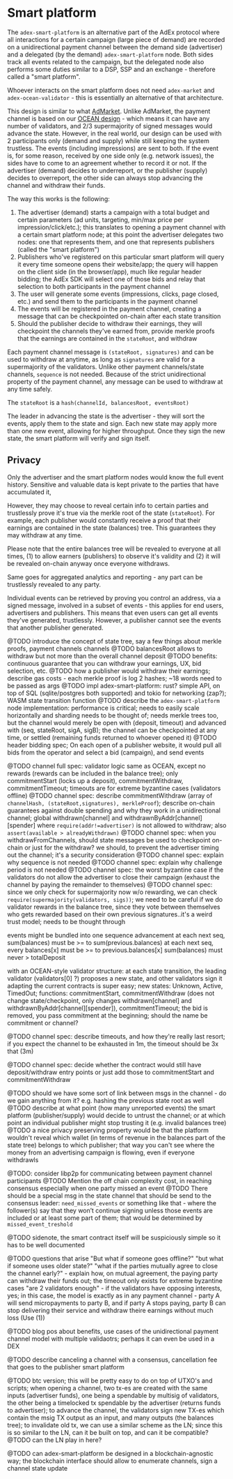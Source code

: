 # Smart platform

The `adex-smart-platform` is an alternative part of the AdEx protocol where all interactions for a certain campaign (large piece of demand) are recorded on a unidirectional payment channel between the demand side (advertiser) and a delegated (by the demand) `adex-smart-platform` node. Both sides track all events related to the campaign, but the delegated node also performs some duties similar to a DSP, SSP and an exchange - therefore called a "smart platform".

Whoever interacts on the smart platform does not need `adex-market` and `adex-ocean-validator` - this is essentially an alternative of that architecture.

This design is similar to what [AdMarket](https://github.com/adchain/admarket). Unlike AdMarket, the payment channel is based on our [OCEAN design](/OCEAN.md) - which means it can have any number of validators, and 2/3 supermajority of signed messages would advance the state. However, in the real world, our design can be used with 2 participants only (demand and supply) while still keeping the system trustless. The events (including impressions) are sent to both. If the event is, for some reason, received by one side only (e.g. network issues), the sides have to come to an agreement whether to record it or not. If the advertiser (demand) decides to underreport, or the publisher (supply) decides to overreport, the other side can always stop advancing the channel and withdraw their funds.

The way this works is the following:

1. The advertiser (demand) starts a campaign with a total budget and certain parameters (ad units, targeting, min/max price per impression/click/etc.); this translates to opening a payment channel with a certain smart platform node; at this point the advertiser delegates two nodes: one that represents them, and one that represents publishers (called the "smart platform")
2. Publishers who've registered on this particular smart platform will query it every time someone opens their website/app; the query will happen on the client side (in the browser/app), much like regular header bidding; the AdEx SDK will select one of those bids and relay that selection to both participants in the payment channel
3. The user will generate some events (impressions, clicks, page closed, etc.) and send them to the participants in the payment channel
4. The events will be registered in the payment channel, creating a message that can be checkpointed on-chain after each state transition
5. Should the publisher decide to withdraw their earnings, they will checkpoint the channels they've earned from, provide merkle proofs that the earnings are contained in the `stateRoot`, and withdraw


Each payment channel message is `(stateRoot, signatures)` and can be used to withdraw at anytime, as long as `signatures` are valid for a supermajority of the validators. Unlike other payment channels/state channels, `sequence` is not needed. Because of the strict unidirectional property of the payment channel, any message can be used to withdraw at any time safely.

The `stateRoot` is a `hash(channelId, balancesRoot, eventsRoot)`

The leader in advancing the state is the advertiser - they will sort the events, apply them to the state and sign. Each new state may apply more than one new event, allowing for higher throughput. Once they sign the new state, the smart platform will verify and sign itself.

## Privacy

Only the advertiser and the smart platform nodes would know the full event history. Sensitive and valuable data is kept private to the parties that have accumulated it, 

However, they may choose to reveal certain info to certain parties and trustlessly prove it's true via the merkle root of the state (`stateRoot`). For example, each publisher would constantly receive a proof that their earnings are contained in the state (balances) tree. This guarantees they may withdraw at any time.

Please note that the entire balances tree will be revealed to everyone at all times, (1) to allow earners (publishers) to observe it's validity and (2) it will be revealed on-chain anyway once everyone withdraws.

Same goes for aggregated analytics and reporting - any part can be trustlessly revealed to any party.

Individual events can be retrieved by proving you control an address, via a signed message, involved in a subset of events - this applies for end users, advertisers and publishers. This means that even users can get all events they've generated, trustlessly. However, a publisher cannot see the events that another publisher generated.


@TODO introduce the concept of state tree, say a few things about merkle proofs, payment channels channels
@TODO balancesRoot allows to withdraw but not more than the overall channel deposit
@TODO benefits: continuous guarantee that you can withdraw your earnings, UX, bid selection, etc.
@TODO how a publisher would withdraw their earnings; describe gas costs - each merkle proof is log 2 hashes; ~18 words need to be passed as args
@TODO impl adex-smart-platform: rust? simple API, on top of SQL (sqlite/postgres both supported) and tokio for networking (zap?); WASM state transition function
@TODO describe the `adex-smart-platform` node implementation: performance is critical;  needs to easily scale horizontally and sharding needs to be thought of; needs merkle trees too, but the channel would merely be open with (deposit, timeout) and advanced with (seq, stateRoot, sigA, sigB); the channel can be checkpointed at any time, or settled (remaining funds returned to whoever opened it)
@TODO header bidding spec; On each open of a publisher website, it would pull all bids from the operator and select a bid (campaign), and send events

@TODO channel full spec: validator logic same as OCEAN, except no rewards (rewards can be included in the balance tree); only commitmentStart (locks up a deposit), commitmentWithdraw, commitmentTimeout; timeouts are for extreme byzantine cases (validators offline)
@TODO channel spec: describe commitmentWithdraw (array of `channelHash, (stateRoot,signatures), merkleProof`); describe on-chain guarantees against double spending and why they work in a unidirectional channel; global withdrawn[channel] and withdrawnByAddr[channel][spender] where `require(addr!=advertiser)` is not allowed to withdraw; also `assert(available > alreadyWithdrawn)`
@TODO channel spec: when you withdrawFromChannels, should state messages be used to checkpoint on-chain or just for the withdraw? we should, to prevent the advertiser timing out the channel; it's a security consideration
@TODO channel spec: explain why sequence is not needed
@TODO channel spec: explain why challenge period is not needed
@TODO channel spec: the worst byzantine case if the validators do not allow the advertiser to close their campaign (exhaust the channel by paying the remainder to themselves)
@TODO channel spec: since we only check for supermajority now w/o rewarding, we can check `require(supermajority(validators, sigs))`; we need to be careful if we do validator rewards in the balance tree, since they vote between themselves who gets rewarded based on their own previous signatures..it's a weird trust model; needs to be thought through

events might be bundled into one sequence advancement
at each next seq, sum(balances) must be >= to sum(previous.balances)
at each next seq, every balances[x] must be >= to previous.balances[x]
sum(balances) must never > totalDeposit

with an OCEAN-style validator structure:
at each state transition, the leading validator (validators[0] ?) proposes a new state, and other validators sign it 
adapting the current contracts is super easy; new states: Unknown, Active, TimedOut; functions: commitmentStart, commitmentWithdraw (does not change state/checkpoint, only changes withdrawn[channel] and withdrawnByAddr[channel][spender]), commitmentTimeout; the bid is removed, you pass commitment at the beginning; should the name be commitment<something> or channel<something>?

@TODO channel spec: describe timeouts, and how they're really last resort; if you expect the channel to be exhausted in 1m, the timeout should be 3x that (3m)

@TODO channel spec: decide whether the contract would still have deposit/withdraw entry points or just add those to commitmentStart and commitmentWithdraw

@TODO should we have some sort of link between msgs in the channel - do we gain anything from it? e.g. hashing the previous state root as well
@TODO describe at what point (how many unreported events) the smart platform (publisher/supply) would decide to untrust the channel; or at which point an individual publisher might stop trusting it (e.g. invalid balances tree)
@TODO a nice privacy preserving property would be that the platform wouldn't reveal which wallet (in terms of revenue in the balances part of the state tree) belongs to which publisher; that way you can't see where the money from an advertising campaign is flowing, even if everyone withdrawls

@TODO: consider libp2p for communicating between payment channel participants
@TODO Mention the off chain complexity cost, in reaching consensus especially when one party missed an event
@TODO There should be a special msg in the state channel that should be send to the consensus leader: `need_missed_events` or something like that - where the follower(s) say that they won’t continue signing unless those events are included or at least some part of them; that would be determined by `missed_event_treshold`

@TODO sidenote, the smart contract itself will be suspiciously simple so it has to be well documented

@TODO questions that arise
"But what if someone goes offline?"
"but what if someone uses older state?"
"what if the parties mutually agree to close the channel early?" - explain how, on mutual agreement, the paying party can withdraw their funds out; the timeout only exists for extreme byzantine cases
"are 2 validators enough" - if the validators have opposing interests, yes; in this case, the model is exactly as in any payment channel - party A will send micropayments to party B, and if party A stops paying, party B can stop delivering their service and withdraw theire earnings without much loss (Use (1))

@TODO blog pos about benefits, use cases of the unidirectional payment channel model with multiple validaotrs; perhaps it can even be used in a DEX

@TODO describe canceling a channel with a consensus, cancellation fee that goes to the publisher smart platform

@TODO btc version; this will be pretty easy to do on top of UTXO's and scripts; when opening a channel, two tx-es are created with the same inputs (advertiser funds), one being a spendable by multisig of validators, the other being a timelocked tx spendable by the advertiser (returns funds to advertiser); to advance the channel, the validators sign new TX-es which contain the msig TX output as an input, and many outputs (the balances tree); to invalidate old tx, we can use a similar scheme as the LN; since this is so similar to the LN, can it be built on top, and can it be compatible?
@TODO can the LN play in here? 

@TODO can adex-smart-platform be designed in a blockchain-agnostic way; the blockchain interface should allow to enumerate channels, sign a channel state update
